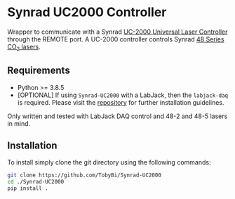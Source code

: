 # Synrad UC2000 Controller

Wrapper to communicate with a Synrad [UC-2000 Universal Laser Controller](https://synrad.com/en/products/accessories/uc-2000) through the REMOTE port. A UC-2000 controller controls Synrad [48 Series CO<sub>2</sub> lasers](https://synrad.com/en/products/lasers/48-series).

## Requirements
- Python >= 3.8.5
- [OPTIONAL] If using `Synrad-UC2000` with a LabJack, then the `labjack-daq` is required. Please visit the [repository](https://github.com/TobyBi/LabJack-DAQ) for further installation guidelines.

Only written and tested with LabJack DAQ control and 48-2 and 48-5 lasers in mind.

## Installation

To install simply clone the git directory using the following commands:

```bash
git clone https://github.com/TobyBi/Synrad-UC2000
cd ./Synrad-UC2000
pip install .
```
